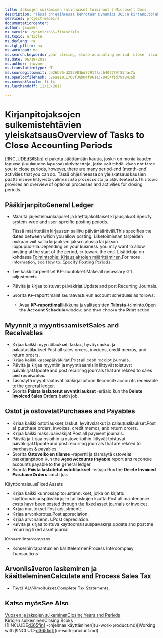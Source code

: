 ```yaml
---
title: Jaksojen sulkemisen valinnaiset toiminnot | Microsoft Docs
description: "Tässä ohjeaiheessa kerrotaan Dynamics 365:n kirjanpitojaksojen sulkemisen valinnaisista prosesseista ja toiminnoista."
services: project-madeira
documentationcenter: 
author: jswymer
ms.service: dynamics365-financials
ms.topic: article
ms.devlang: na
ms.tgt_pltfrm: na
ms.workload: na
ms.search.keywords: year closing, close accounting period, close fiscal year, aging, creditor payments, vendor payments
ms.date: 06/19/2017
ms.author: jswymer
ms.translationtype: HT
ms.sourcegitcommit: ba26b354d235981bd7291f9ac6402779f554ac7a
ms.openlocfilehash: 526ae1811768f38b04f961e378454fed79a8426b
ms.contentlocale: fi-fi
ms.lasthandoff: 11/10/2017

---
```

# <a name="overview-of-tasks-to-close-accounting-periods"></a><span data-ttu-id="e42eb-103">Kirjanpitojaksojen sulkemistehtävien yleiskatsaus</span><span class="sxs-lookup"><span data-stu-id="e42eb-103">Overview of Tasks to Close Accounting Periods</span></span>
[!INCLUDE[d365fin](includes/d365fin_md.md)]<span data-ttu-id="e42eb-104"> ei pakota päättämään kausia, joskin on monia kauden lopussa (kuukauden lopussa) aktiviteetteja, jotka voit tehdä.</span><span class="sxs-lookup"><span data-stu-id="e42eb-104"> does not force you to close periods, however, there are many period-end (month-end) activities that you can do.</span></span> <span data-ttu-id="e42eb-105">Tässä ohjeaiheessa on yleiskatsaus kausien päättämiseen liittyvistä valinnaisista prosesseista ja aktiviteeteista.</span><span class="sxs-lookup"><span data-stu-id="e42eb-105">This topic provides an overview of optional processes and activities for closing periods.</span></span>  

## <a name="general-ledger"></a><span data-ttu-id="e42eb-106">Pääkirjanpito</span><span class="sxs-lookup"><span data-stu-id="e42eb-106">General Ledger</span></span>
* <span data-ttu-id="e42eb-107">Määritä järjestelmänlaajuiset ja käyttäjäkohtaiset kirjausjaksot.</span><span class="sxs-lookup"><span data-stu-id="e42eb-107">Specify system-wide and user-specific posting periods.</span></span>  

    <span data-ttu-id="e42eb-108">Tässä määritetään kirjausten sallittu päivämääräväli.</span><span class="sxs-lookup"><span data-stu-id="e42eb-108">This specifies the dates between which you allow posting.</span></span> <span data-ttu-id="e42eb-109">Liiketoiminnan tarpeiden mukaan voit sallia kirjauksen jakson alussa tai jakson loppupuolella.</span><span class="sxs-lookup"><span data-stu-id="e42eb-109">Depending on your business, you may want to allow posting at the start of the period, or toward the end.</span></span> <span data-ttu-id="e42eb-110">Lisätietoja on kohdassa [Toimintaohje: Kirjausjaksojen määrittäminen](finance-how-specify-posting-periods.md).</span><span class="sxs-lookup"><span data-stu-id="e42eb-110">For more information, see [How to: Specify Posting Periods](finance-how-specify-posting-periods.md).</span></span>  
* <span data-ttu-id="e42eb-111">Tee kaikki tarpeelliset KP-muutokset.</span><span class="sxs-lookup"><span data-stu-id="e42eb-111">Make all necessary G/L adjustments.</span></span>  
* <span data-ttu-id="e42eb-112">Päivitä ja kirjaa toistuvat päiväkirjat.</span><span class="sxs-lookup"><span data-stu-id="e42eb-112">Update and post Recurring Journals.</span></span>  
  <!--* Process Consolidations-->
* <span data-ttu-id="e42eb-113">Suorita KP-raporttimallit seuraavasti:</span><span class="sxs-lookup"><span data-stu-id="e42eb-113">Run account schedules as follows:</span></span>  
  * <span data-ttu-id="e42eb-114">Avaa **KP-raporttimalli**-ikkuna ja valitse sitten **Tulosta**-toiminto.</span><span class="sxs-lookup"><span data-stu-id="e42eb-114">Open the **Account Schedule** window, and then choose the **Print** action.</span></span>  

## <a name="sales-and-receivables"></a><span data-ttu-id="e42eb-115">Myynnit ja myyntisaamiset</span><span class="sxs-lookup"><span data-stu-id="e42eb-115">Sales and Receivables</span></span>
* <span data-ttu-id="e42eb-116">Kirjaa kaikki myyntitilaukset, laskut, hyvityslaskut ja palautustilaukset.</span><span class="sxs-lookup"><span data-stu-id="e42eb-116">Post all sales orders, invoices, credit memos, and return orders.</span></span>  
* <span data-ttu-id="e42eb-117">Kirjaa kaikki kassapäiväkirjat.</span><span class="sxs-lookup"><span data-stu-id="e42eb-117">Post all cash receipt journals.</span></span>  
* <span data-ttu-id="e42eb-118">Päivitä ja kirjaa myyntiin ja myyntisaamisiin liittyvät toistuvat päiväkirjat.</span><span class="sxs-lookup"><span data-stu-id="e42eb-118">Update and post recurring journals that are related to sales and receivables.</span></span>  
* <span data-ttu-id="e42eb-119">Täsmäytä myyntisaatavat pääkirjanpitoon.</span><span class="sxs-lookup"><span data-stu-id="e42eb-119">Reconcile accounts receivable to the general ledger.</span></span>  
* <span data-ttu-id="e42eb-120">Suorita **Poista laskutetut myyntitilaukset** -eräajo.</span><span class="sxs-lookup"><span data-stu-id="e42eb-120">Run the **Delete Invoiced Sales Orders** batch job.</span></span>  

## <a name="purchases-and-payables"></a><span data-ttu-id="e42eb-121">Ostot ja ostovelat</span><span class="sxs-lookup"><span data-stu-id="e42eb-121">Purchases and Payables</span></span>
* <span data-ttu-id="e42eb-122">Kirjaa kaikki ostotilaukset, laskut, hyvityslaskut ja palautustilaukset.</span><span class="sxs-lookup"><span data-stu-id="e42eb-122">Post all purchase orders, invoices, credit memos, and return orders.</span></span>  
* <span data-ttu-id="e42eb-123">Kirjaa kaikki maksupäiväkirjat.</span><span class="sxs-lookup"><span data-stu-id="e42eb-123">Post all payment journals.</span></span>  
* <span data-ttu-id="e42eb-124">Päivitä ja kirjaa ostoihin ja ostovelkoihin liittyvät toistuvat päiväkirjat.</span><span class="sxs-lookup"><span data-stu-id="e42eb-124">Update and post recurring journals that are related to purchases & payables.</span></span>  
* <span data-ttu-id="e42eb-125">Suorita **Ostovelkojen tilanne** -raportti ja täsmäytä ostovelat pääkirjanpitoon.</span><span class="sxs-lookup"><span data-stu-id="e42eb-125">Run the **Aged Accounts Payable** report and reconcile accounts payable to the general ledger.</span></span>  
* <span data-ttu-id="e42eb-126">Suorita **Poista laskutetut ostotilaukset** -eräajo.</span><span class="sxs-lookup"><span data-stu-id="e42eb-126">Run the **Delete Invoiced Purchase Orders** batch job.</span></span>  

<span data-ttu-id="e42eb-127">Käyttöomaisuus</span><span class="sxs-lookup"><span data-stu-id="e42eb-127">Fixed Assets</span></span>
* <span data-ttu-id="e42eb-128">Kirjaa kaikki kunnossapitokustannukset, jotka on kirjattu käyttöomaisuuspäiväkirjojen tai laskujen kautta.</span><span class="sxs-lookup"><span data-stu-id="e42eb-128">Post all maintenance costs have been posted through the fixed asset journals or invoices.</span></span>
* <span data-ttu-id="e42eb-129">Kirjaa muutokset.</span><span class="sxs-lookup"><span data-stu-id="e42eb-129">Post adjustments.</span></span>
* <span data-ttu-id="e42eb-130">Kirjaa arvonkorotus.</span><span class="sxs-lookup"><span data-stu-id="e42eb-130">Post appreciation.</span></span>
* <span data-ttu-id="e42eb-131">Kirjaa arvonalennus.</span><span class="sxs-lookup"><span data-stu-id="e42eb-131">Post depreciation.</span></span>
* <span data-ttu-id="e42eb-132">Päivitä ja kirjaa toistuva käyttöomaisuuspäiväkirja.</span><span class="sxs-lookup"><span data-stu-id="e42eb-132">Update and post the recurring fixed asset journal.</span></span>

<span data-ttu-id="e42eb-133">Konserni</span><span class="sxs-lookup"><span data-stu-id="e42eb-133">Intercompany</span></span>
* <span data-ttu-id="e42eb-134">Konsernin tapahtumien käsitteleminen</span><span class="sxs-lookup"><span data-stu-id="e42eb-134">Process Intercompany Transactions</span></span>

## <a name="calculate-and-process-sales-tax"></a><span data-ttu-id="e42eb-135">Arvonlisäveron laskeminen ja käsitteleminen</span><span class="sxs-lookup"><span data-stu-id="e42eb-135">Calculate and Process Sales Tax</span></span>
* <span data-ttu-id="e42eb-136">Täytä ALV-ilmoitukset.</span><span class="sxs-lookup"><span data-stu-id="e42eb-136">Complete Tax Statements.</span></span>  

## <a name="see-also"></a><span data-ttu-id="e42eb-137">Katso myös</span><span class="sxs-lookup"><span data-stu-id="e42eb-137">See Also</span></span>
[<span data-ttu-id="e42eb-138">Vuosien ja jaksojen sulkeminen</span><span class="sxs-lookup"><span data-stu-id="e42eb-138">Closing Years and Periods</span></span>](year-close-years-periods.md)  
[<span data-ttu-id="e42eb-139">Kirjojen sulkeminen</span><span class="sxs-lookup"><span data-stu-id="e42eb-139">Closing Books</span></span>](year-close-books.md)  
<span data-ttu-id="e42eb-140">[[!INCLUDE[d365fin](includes/d365fin_md.md)] -ohjelman käyttäminen](ui-work-product.md)</span><span class="sxs-lookup"><span data-stu-id="e42eb-140">[Working with [!INCLUDE[d365fin](includes/d365fin_md.md)]](ui-work-product.md)</span></span>

